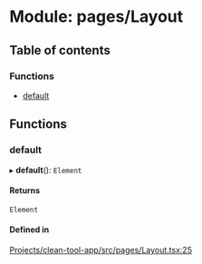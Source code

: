 # Module: pages/Layout

## Table of contents

### Functions

- [default](../wiki/pages.Layout#default)

## Functions

### default

▸ **default**(): `Element`

#### Returns

`Element`

#### Defined in

[Projects/clean-tool-app/src/pages/Layout.tsx:25](https://github.com/yuckyh/clean-tool-app/)
